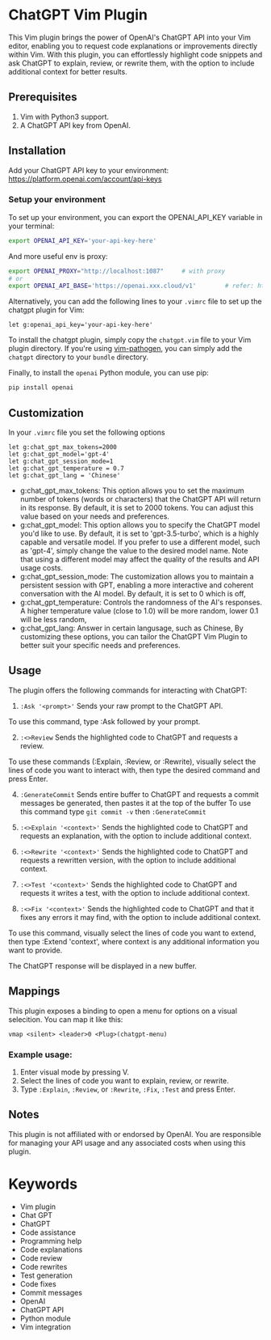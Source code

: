 # ChatGPT Vim Plugin

This Vim plugin brings the power of OpenAI's ChatGPT API into your Vim editor, enabling you to request code explanations or improvements directly within Vim. With this plugin, you can effortlessly highlight code snippets and ask ChatGPT to explain, review, or rewrite them, with the option to include additional context for better results.

## Prerequisites

1) Vim with Python3 support.
1) A ChatGPT API key from OpenAI.

## Installation
Add your ChatGPT API key to your environment:
https://platform.openai.com/account/api-keys

### Setup your environment
To set up your environment, you can export the OPENAI_API_KEY variable in your terminal:
```bash
export OPENAI_API_KEY='your-api-key-here'
```
And more useful env is proxy:
```bash
export OPENAI_PROXY="http://localhost:1087"     # with proxy
# or
export OPENAI_API_BASE='https://openai.xxx.cloud/v1'        # refer: https://github.com/egoist/openai-proxy 
```

Alternatively, you can add the following lines to your `.vimrc` file to set up the chatgpt plugin for Vim:
```vim
let g:openai_api_key='your-api-key-here'
```

To install the chatgpt plugin, simply copy the `chatgpt.vim` file to your Vim plugin directory. If you're using [vim-pathogen](https://github.com/tpope/vim-pathogen), you can simply add the `chatgpt` directory to your `bundle` directory.

Finally, to install the `openai` Python module, you can use pip:
```bash
pip install openai
```
## Customization
In your `.vimrc` file you set the following options

```vim
let g:chat_gpt_max_tokens=2000
let g:chat_gpt_model='gpt-4'
let g:chat_gpt_session_mode=1
let g:chat_gpt_temperature = 0.7
let g:chat_gpt_lang = 'Chinese'
```

 - g:chat_gpt_max_tokens: This option allows you to set the maximum number of tokens (words or characters) that the ChatGPT API will return in its response. By default, it is set to 2000 tokens. You can adjust this value based on your needs and preferences.
 - g:chat_gpt_model: This option allows you to specify the ChatGPT model you'd like to use. By default, it is set to 'gpt-3.5-turbo', which is a highly capable and versatile model. If you prefer to use a different model, such as 'gpt-4', simply change the value to the desired model name. Note that using a different model may affect the quality of the results and API usage costs.
 - g:chat_gpt_session_mode: The customization allows you to maintain a persistent session with GPT, enabling a more interactive and coherent conversation with the AI model. By default, it is set to 0 which is off,
 - g:chat_gpt_temperature: Controls the randomness of the AI's responses. A higher temperature value (close to 1.0) will be more random, lower 0.1 will be less random,
 - g:chat_gpt_lang: Answer in certain langusage, such as Chinese,
By customizing these options, you can tailor the ChatGPT Vim Plugin to better suit your specific needs and preferences.

## Usage

The plugin offers the following commands for interacting with ChatGPT:

1) `:Ask '<prompt>'` Sends your raw prompt to the ChatGPT API.

To use this command, type :Ask followed by your prompt.

2) `:<>Review` Sends the highlighted code to ChatGPT and requests a review.

To use these commands (:Explain, :Review, or :Rewrite), visually select the lines of code you want to interact with, then type the desired command and press Enter.

4) `:GenerateCommit` Sends entire buffer to ChatGPT and requests a commit messages be generated, then pastes it at the top of the buffer
To use this command type `git commit -v`  then `:GenerateCommit`

5) `:<>Explain '<context>'` Sends the highlighted code to ChatGPT and requests an explanation, with the option to include additional context.
5) `:<>Rewrite '<context>'` Sends the highlighted code to ChatGPT and requests a rewritten version, with the option to include additional context.
5) `:<>Test '<context>'` Sends the highlighted code to ChatGPT and requests it writes a test, with the option to include additional context.
5) `:<>Fix '<context>'` Sends the highlighted code to ChatGPT and that it fixes any errors it may find, with the option to include additional context.

To use this command, visually select the lines of code you want to extend, then type :Extend 'context', where context is any additional information you want to provide.

The ChatGPT response will be displayed in a new buffer.

## Mappings

This plugin exposes a binding to open a menu for options on a visual selecition. You can map it like this:
```
vmap <silent> <leader>0 <Plug>(chatgpt-menu)
```

### Example usage:
1) Enter visual mode by pressing V.
1) Select the lines of code you want to explain, review, or rewrite.
1) Type `:Explain`, `:Review`, or `:Rewrite`, `:Fix`, `:Test` and press Enter.

## Notes
This plugin is not affiliated with or endorsed by OpenAI. You are responsible for managing your API usage and any associated costs when using this plugin.

# Keywords
- Vim plugin
- Chat GPT
- ChatGPT
- Code assistance
- Programming help
- Code explanations
- Code review
- Code rewrites
- Test generation
- Code fixes
- Commit messages
- OpenAI
- ChatGPT API
- Python module
- Vim integration
